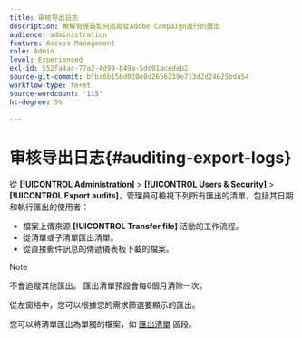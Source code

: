 ```yaml
---
title: 审核导出日志
description: 瞭解管理員如何追蹤從Adobe Campaign進行的匯出
audience: administration
feature: Access Management
role: Admin
level: Experienced
exl-id: 552fa4ac-77a2-4d99-b49a-5dc01acedeb2
source-git-commit: bfba6b156d020e8d2656239e713d2d24625bda54
workflow-type: tm+mt
source-wordcount: '115'
ht-degree: 5%

---
```


# 审核导出日志{#auditing-export-logs}

從 **[!UICONTROL Administration]** > **[!UICONTROL Users & Security]** > **[!UICONTROL Export audits]**，管理員可檢視下列所有匯出的清單，包括其日期和執行匯出的使用者：

* 檔案上傳來源 **[!UICONTROL Transfer file]** 活動的工作流程。
* 從清單或子清單匯出清單。
* 從直接郵件訊息的傳遞儀表板下載的檔案。

>[!NOTE]
>
>不會追蹤其他匯出。 匯出清單預設會每6個月清除一次。

從左窗格中，您可以根據您的需求篩選要顯示的匯出。

您可以將清單匯出為單獨的檔案，如 [匯出清單](../../automating/using/exporting-lists.md) 區段。
